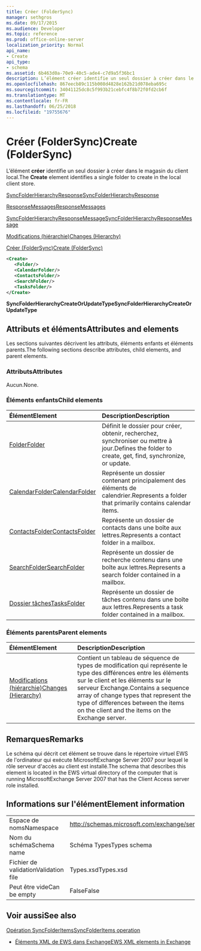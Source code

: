 ```yaml
---
title: Créer (FolderSync)
manager: sethgros
ms.date: 09/17/2015
ms.audience: Developer
ms.topic: reference
ms.prod: office-online-server
localization_priority: Normal
api_name:
- Create
api_type:
- schema
ms.assetid: 6b463d0a-70e9-40c5-ade4-c7d9a5f36bc1
description: L’élément créer identifie un seul dossier à créer dans le magasin du client local.
ms.openlocfilehash: 867eecb89c115b008d4828e162b21d078eba695c
ms.sourcegitcommit: 34041125dc8c5f993b21cebfc4f8b72f0fd2cb6f
ms.translationtype: MT
ms.contentlocale: fr-FR
ms.lasthandoff: 06/25/2018
ms.locfileid: "19755676"
---
```

# <a name="create-foldersync"></a><span data-ttu-id="c765c-103">Créer (FolderSync)</span><span class="sxs-lookup"><span data-stu-id="c765c-103">Create (FolderSync)</span></span>

<span data-ttu-id="c765c-104">L’élément **créer** identifie un seul dossier à créer dans le magasin du client local.</span><span class="sxs-lookup"><span data-stu-id="c765c-104">The **Create** element identifies a single folder to create in the local client store.</span></span> 
  
[<span data-ttu-id="c765c-105">SyncFolderHierarchyResponse</span><span class="sxs-lookup"><span data-stu-id="c765c-105">SyncFolderHierarchyResponse</span></span>](syncfolderhierarchyresponse.md)
  
[<span data-ttu-id="c765c-106">ResponseMessages</span><span class="sxs-lookup"><span data-stu-id="c765c-106">ResponseMessages</span></span>](responsemessages.md)
  
[<span data-ttu-id="c765c-107">SyncFolderHierarchyResponseMessage</span><span class="sxs-lookup"><span data-stu-id="c765c-107">SyncFolderHierarchyResponseMessage</span></span>](syncfolderhierarchyresponsemessage.md)
  
[<span data-ttu-id="c765c-108">Modifications (hiérarchie)</span><span class="sxs-lookup"><span data-stu-id="c765c-108">Changes (Hierarchy)</span></span>](changes-hierarchy.md)
  
[<span data-ttu-id="c765c-109">Créer (FolderSync)</span><span class="sxs-lookup"><span data-stu-id="c765c-109">Create (FolderSync)</span></span>](create-foldersync.md)
  
```xml
<Create>
   <Folder/>
   <CalendarFolder/>
   <ContactsFolder/>
   <SearchFolder/>
   <TasksFolder/>
</Create>
```

 <span data-ttu-id="c765c-110">**SyncFolderHierarchyCreateOrUpdateType**</span><span class="sxs-lookup"><span data-stu-id="c765c-110">**SyncFolderHierarchyCreateOrUpdateType**</span></span>
## <a name="attributes-and-elements"></a><span data-ttu-id="c765c-111">Attributs et éléments</span><span class="sxs-lookup"><span data-stu-id="c765c-111">Attributes and elements</span></span>

<span data-ttu-id="c765c-112">Les sections suivantes décrivent les attributs, éléments enfants et éléments parents.</span><span class="sxs-lookup"><span data-stu-id="c765c-112">The following sections describe attributes, child elements, and parent elements.</span></span>
  
### <a name="attributes"></a><span data-ttu-id="c765c-113">Attributs</span><span class="sxs-lookup"><span data-stu-id="c765c-113">Attributes</span></span>

<span data-ttu-id="c765c-114">Aucun.</span><span class="sxs-lookup"><span data-stu-id="c765c-114">None.</span></span>
  
### <a name="child-elements"></a><span data-ttu-id="c765c-115">Éléments enfants</span><span class="sxs-lookup"><span data-stu-id="c765c-115">Child elements</span></span>

|<span data-ttu-id="c765c-116">**Élément**</span><span class="sxs-lookup"><span data-stu-id="c765c-116">**Element**</span></span>|<span data-ttu-id="c765c-117">**Description**</span><span class="sxs-lookup"><span data-stu-id="c765c-117">**Description**</span></span>|
|:-----|:-----|
|[<span data-ttu-id="c765c-118">Folder</span><span class="sxs-lookup"><span data-stu-id="c765c-118">Folder</span></span>](folder.md) <br/> |<span data-ttu-id="c765c-119">Définit le dossier pour créer, obtenir, recherchez, synchroniser ou mettre à jour.</span><span class="sxs-lookup"><span data-stu-id="c765c-119">Defines the folder to create, get, find, synchronize, or update.</span></span>  <br/> |
|[<span data-ttu-id="c765c-120">CalendarFolder</span><span class="sxs-lookup"><span data-stu-id="c765c-120">CalendarFolder</span></span>](calendarfolder.md) <br/> |<span data-ttu-id="c765c-121">Représente un dossier contenant principalement des éléments de calendrier.</span><span class="sxs-lookup"><span data-stu-id="c765c-121">Represents a folder that primarily contains calendar items.</span></span>  <br/> |
|[<span data-ttu-id="c765c-122">ContactsFolder</span><span class="sxs-lookup"><span data-stu-id="c765c-122">ContactsFolder</span></span>](contactsfolder.md) <br/> |<span data-ttu-id="c765c-123">Représente un dossier de contacts dans une boîte aux lettres.</span><span class="sxs-lookup"><span data-stu-id="c765c-123">Represents a contact folder in a mailbox.</span></span>  <br/> |
|[<span data-ttu-id="c765c-124">SearchFolder</span><span class="sxs-lookup"><span data-stu-id="c765c-124">SearchFolder</span></span>](searchfolder.md) <br/> |<span data-ttu-id="c765c-125">Représente un dossier de recherche contenu dans une boîte aux lettres.</span><span class="sxs-lookup"><span data-stu-id="c765c-125">Represents a search folder contained in a mailbox.</span></span>  <br/> |
|[<span data-ttu-id="c765c-126">Dossier tâches</span><span class="sxs-lookup"><span data-stu-id="c765c-126">TasksFolder</span></span>](tasksfolder.md) <br/> |<span data-ttu-id="c765c-127">Représente un dossier de tâches contenu dans une boîte aux lettres.</span><span class="sxs-lookup"><span data-stu-id="c765c-127">Represents a task folder contained in a mailbox.</span></span>  <br/> |
   
### <a name="parent-elements"></a><span data-ttu-id="c765c-128">Éléments parents</span><span class="sxs-lookup"><span data-stu-id="c765c-128">Parent elements</span></span>

|<span data-ttu-id="c765c-129">**Élément**</span><span class="sxs-lookup"><span data-stu-id="c765c-129">**Element**</span></span>|<span data-ttu-id="c765c-130">**Description**</span><span class="sxs-lookup"><span data-stu-id="c765c-130">**Description**</span></span>|
|:-----|:-----|
|[<span data-ttu-id="c765c-131">Modifications (hiérarchie)</span><span class="sxs-lookup"><span data-stu-id="c765c-131">Changes (Hierarchy)</span></span>](changes-hierarchy.md) <br/> |<span data-ttu-id="c765c-132">Contient un tableau de séquence de types de modification qui représente le type des différences entre les éléments sur le client et les éléments sur le serveur Exchange.</span><span class="sxs-lookup"><span data-stu-id="c765c-132">Contains a sequence array of change types that represent the type of differences between the items on the client and the items on the Exchange server.</span></span>  <br/> |
   
## <a name="remarks"></a><span data-ttu-id="c765c-133">Remarques</span><span class="sxs-lookup"><span data-stu-id="c765c-133">Remarks</span></span>

<span data-ttu-id="c765c-134">Le schéma qui décrit cet élément se trouve dans le répertoire virtuel EWS de l'ordinateur qui exécute MicrosoftExchange Server 2007 pour lequel le rôle serveur d'accès au client est installé.</span><span class="sxs-lookup"><span data-stu-id="c765c-134">The schema that describes this element is located in the EWS virtual directory of the computer that is running MicrosoftExchange Server 2007 that has the Client Access server role installed.</span></span>
  
## <a name="element-information"></a><span data-ttu-id="c765c-135">Informations sur l'élément</span><span class="sxs-lookup"><span data-stu-id="c765c-135">Element information</span></span>

|||
|:-----|:-----|
|<span data-ttu-id="c765c-136">Espace de noms</span><span class="sxs-lookup"><span data-stu-id="c765c-136">Namespace</span></span>  <br/> |http://schemas.microsoft.com/exchange/services/2006/types  <br/> |
|<span data-ttu-id="c765c-137">Nom du schéma</span><span class="sxs-lookup"><span data-stu-id="c765c-137">Schema name</span></span>  <br/> |<span data-ttu-id="c765c-138">Schéma Types</span><span class="sxs-lookup"><span data-stu-id="c765c-138">Types schema</span></span>  <br/> |
|<span data-ttu-id="c765c-139">Fichier de validation</span><span class="sxs-lookup"><span data-stu-id="c765c-139">Validation file</span></span>  <br/> |<span data-ttu-id="c765c-140">Types.xsd</span><span class="sxs-lookup"><span data-stu-id="c765c-140">Types.xsd</span></span>  <br/> |
|<span data-ttu-id="c765c-141">Peut être vide</span><span class="sxs-lookup"><span data-stu-id="c765c-141">Can be empty</span></span>  <br/> |<span data-ttu-id="c765c-142">False</span><span class="sxs-lookup"><span data-stu-id="c765c-142">False</span></span>  <br/> |
   
## <a name="see-also"></a><span data-ttu-id="c765c-143">Voir aussi</span><span class="sxs-lookup"><span data-stu-id="c765c-143">See also</span></span>



[<span data-ttu-id="c765c-144">Opération SyncFolderItems</span><span class="sxs-lookup"><span data-stu-id="c765c-144">SyncFolderItems operation</span></span>](syncfolderitems-operation.md)


- [<span data-ttu-id="c765c-145">Éléments XML de EWS dans Exchange</span><span class="sxs-lookup"><span data-stu-id="c765c-145">EWS XML elements in Exchange</span></span>](ews-xml-elements-in-exchange.md)

